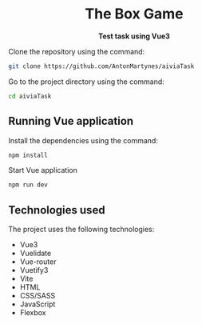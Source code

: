
<!-- Title -->
<h1 align="center">
   The Box Game
</h1>

<!-- Header -->

<p align="center">
  <b>Test task using Vue3</b>
  <br />
</p>

<!-- Body -->
Clone the repository using the command:
```sh
git clone https://github.com/AntonMartynes/aiviaTask
```

Go to the project directory using the command:
```sh
cd aiviaTask
```
## Running  Vue application

Install the dependencies using the command: 
```sh
npm install
```
Start Vue application
```sh
npm run dev
```
## Technologies used
The project uses the following technologies:
 - Vue3
 - Vuelidate
 - Vue-router
 - Vuetify3
 - Vite
 - HTML
 - CSS/SASS
 - JavaScript
 - Flexbox

